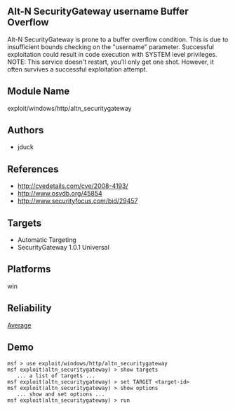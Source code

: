 ## Alt-N SecurityGateway username Buffer Overflow

Alt-N SecurityGateway is prone to a buffer overflow 
condition. This is due to insufficient bounds checking on 
the "username" parameter. Successful exploitation could 
result in code execution with SYSTEM level privileges. NOTE: 
This service doesn't restart, you'll only get one shot. 
However, it often survives a successful exploitation 
attempt.


## Module Name
exploit/windows/http/altn_securitygateway

## Authors
* jduck


## References
* http://cvedetails.com/cve/2008-4193/
* http://www.osvdb.org/45854
* http://www.securityfocus.com/bid/29457



## Targets
* Automatic Targeting
* SecurityGateway 1.0.1 Universal


## Platforms
win

## Reliability
[Average](https://github.com/rapid7/metasploit-framework/wiki/Exploit-Ranking)

## Demo

```
msf > use exploit/windows/http/altn_securitygateway
msf exploit(altn_securitygateway) > show targets
   ... a list of targets ...
msf exploit(altn_securitygateway) > set TARGET <target-id>
msf exploit(altn_securitygateway) > show options
   ... show and set options ...
msf exploit(altn_securitygateway) > run
```
    
    